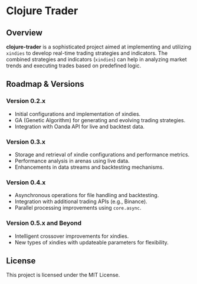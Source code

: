 # Clojure Trader

## Overview

**clojure-trader** is a sophisticated project aimed at implementing and utilizing `xindies` to develop real-time trading strategies and indicators. The combined strategies and indicators (`xindies`) can help in analyzing market trends and executing trades based on predefined logic.

## Roadmap & Versions

### Version 0.2.x

- Initial configurations and implementation of xindies.
- GA (Genetic Algorithm) for generating and evolving trading strategies.
- Integration with Oanda API for live and backtest data.

### Version 0.3.x

- Storage and retrieval of xindie configurations and performance metrics.
- Performance analysis in arenas using live data.
- Enhancements in data streams and backtesting mechanisms.

### Version 0.4.x

- Asynchronous operations for file handling and backtesting.
- Integration with additional trading APIs (e.g., Binance).
- Parallel processing improvements using `core.async`.

### Version 0.5.x and Beyond

- Intelligent crossover improvements for xindies.
- New types of xindies with updateable parameters for flexibility.

## License

This project is licensed under the MIT License.
